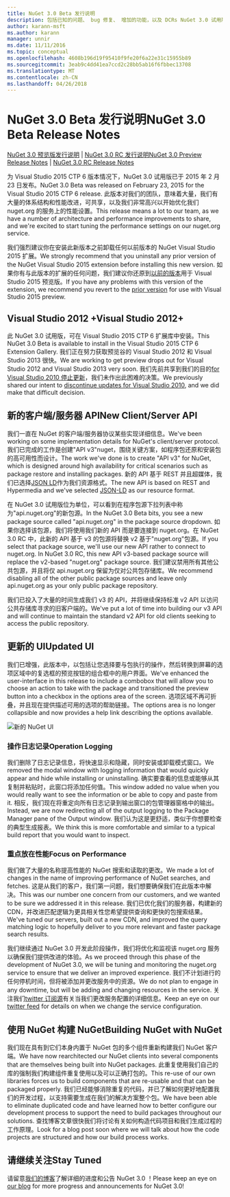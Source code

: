 ```yaml
---
title: NuGet 3.0 Beta 发行说明
description: 包括已知的问题、 bug 修复、 增加的功能，以及 DCRs NuGet 3.0 试用版的发行说明。
author: karann-msft
ms.author: karann
manager: unnir
ms.date: 11/11/2016
ms.topic: conceptual
ms.openlocfilehash: 4608b196d19f95410f9fe20f6a22e31c15955b89
ms.sourcegitcommit: 3eab9c4dd41ea7ccd2c28bb5ab16f6fbbec13708
ms.translationtype: MT
ms.contentlocale: zh-CN
ms.lasthandoff: 04/26/2018
---
```

# <a name="nuget-30-beta-release-notes"></a><span data-ttu-id="cbac7-103">NuGet 3.0 Beta 发行说明</span><span class="sxs-lookup"><span data-stu-id="cbac7-103">NuGet 3.0 Beta Release Notes</span></span>

<span data-ttu-id="cbac7-104">[NuGet 3.0 预览版发行说明](../release-notes/nuget-3.0-preview.md) | [NuGet 3.0 RC 发行说明](../release-notes/nuget-3.0-rc.md)</span><span class="sxs-lookup"><span data-stu-id="cbac7-104">[NuGet 3.0 Preview Release Notes](../release-notes/nuget-3.0-preview.md) | [NuGet 3.0 RC Release Notes](../release-notes/nuget-3.0-rc.md)</span></span>

<span data-ttu-id="cbac7-105">为 Visual Studio 2015 CTP 6 版本情况下，NuGet 3.0 试用版已于 2015 年 2 月 23 日发布。</span><span class="sxs-lookup"><span data-stu-id="cbac7-105">NuGet 3.0 Beta was released on February 23, 2015 for the Visual Studio 2015 CTP 6 release.</span></span> <span data-ttu-id="cbac7-106">此版本对我们的团队，意味着大量，我们有大量的体系结构和性能改进，可共享，以及我们非常高兴以开始优化我们 nuget.org 的服务上的性能设置。</span><span class="sxs-lookup"><span data-stu-id="cbac7-106">This release means a lot to our team, as we have a number of architecture and performance improvements to share, and we're excited to start tuning the performance settings on our nuget.org service.</span></span>

<span data-ttu-id="cbac7-107">我们强烈建议你在安装此新版本之前卸载任何以前版本的 NuGet Visual Studio 2015 扩展。</span><span class="sxs-lookup"><span data-stu-id="cbac7-107">We strongly recommend that you uninstall any prior version of the NuGet Visual Studio 2015 extension before installing this new version.</span></span>  <span data-ttu-id="cbac7-108">如果你有与此版本的扩展的任何问题，我们建议你还原到[以前的版本](http://nuget.codeplex.com/downloads/get/909582)用于 Visual Studio 2015 预览版。</span><span class="sxs-lookup"><span data-stu-id="cbac7-108">If you have any problems with this version of the extension, we recommend you revert to the [prior version](http://nuget.codeplex.com/downloads/get/909582) for use with Visual Studio 2015 preview.</span></span>

## <a name="visual-studio-2012"></a><span data-ttu-id="cbac7-109">Visual Studio 2012 +</span><span class="sxs-lookup"><span data-stu-id="cbac7-109">Visual Studio 2012+</span></span>

<span data-ttu-id="cbac7-110">此 NuGet 3.0 试用版，可在 Visual Studio 2015 CTP 6 扩展库中安装。</span><span class="sxs-lookup"><span data-stu-id="cbac7-110">This NuGet 3.0 Beta is available to install in the Visual Studio 2015 CTP 6 Extension Gallery.</span></span> <span data-ttu-id="cbac7-111">我们正在努力获取预览谷的 Visual Studio 2012 和 Visual Studio 2013 很快。</span><span class="sxs-lookup"><span data-stu-id="cbac7-111">We are working to get preview drops out for Visual Studio 2012 and Visual Studio 2013 very soon.</span></span> <span data-ttu-id="cbac7-112">我们先前共享到我们的目的[for Visual Studio 2010 停止更新](http://blog.nuget.org/20141002/visual-studio-2010.html)，我们未作出此困难的决策。</span><span class="sxs-lookup"><span data-stu-id="cbac7-112">We previously shared our intent to [discontinue updates for Visual Studio 2010](http://blog.nuget.org/20141002/visual-studio-2010.html), and we did make that difficult decision.</span></span>

## <a name="new-clientserver-api"></a><span data-ttu-id="cbac7-113">新的客户端/服务器 API</span><span class="sxs-lookup"><span data-stu-id="cbac7-113">New Client/Server API</span></span>

<span data-ttu-id="cbac7-114">我们一直在 NuGet 的客户端/服务器协议某些实现详细信息。</span><span class="sxs-lookup"><span data-stu-id="cbac7-114">We've been working on some implementation details for NuGet's client/server protocol.</span></span> <span data-ttu-id="cbac7-115">我们已完成的工作是创建"API v3"nuget，围绕关键方案，如程序包还原和安装包的高可用性而设计。</span><span class="sxs-lookup"><span data-stu-id="cbac7-115">The work we've done is to create "API v3" for NuGet, which is designed around high availability for critical scenarios such as package restore and installing packages.</span></span> <span data-ttu-id="cbac7-116">新的 API 基于 REST 并且超媒体，我们已选择[JSON LD](http://json-ld.org)作为我们资源格式。</span><span class="sxs-lookup"><span data-stu-id="cbac7-116">The new API is based on REST and Hypermedia and we've selected [JSON-LD](http://json-ld.org) as our resource format.</span></span>

<span data-ttu-id="cbac7-117">在 NuGet 3.0 试用版位为单位，可以看到在程序包源下拉列表中称为"api.nuget.org"的新包源。</span><span class="sxs-lookup"><span data-stu-id="cbac7-117">In the NuGet 3.0 Beta bits, you see a new package source called "api.nuget.org" in the package source dropdown.</span></span>   <span data-ttu-id="cbac7-118">如果你选择该包源，我们将使用我们新的 API 而是要连接到 nuget.org。在 NuGet 3.0 RC 中，此新的 API 基于 v3 的包源将替换 v2 基于"nuget.org"包源。</span><span class="sxs-lookup"><span data-stu-id="cbac7-118">If you select that package source, we'll use our new API rather to connect to nuget.org. In NuGet 3.0 RC, this new API v3-based package source will replace the v2-based "nuget.org" package source.</span></span>  <span data-ttu-id="cbac7-119">我们建议禁用所有其他公共包源，并且将仅 api.nuget.org 保留为仅对公共包存储库。</span><span class="sxs-lookup"><span data-stu-id="cbac7-119">We recommend disabling all of the other public package sources and leave only api.nuget.org as your only public package repository.</span></span>

<span data-ttu-id="cbac7-120">我们已投入了大量的时间生成我们 v3 的 API，并将继续保持标准 v2 API 以访问公共存储库寻求的旧客户端的。</span><span class="sxs-lookup"><span data-stu-id="cbac7-120">We've put a lot of time into building our v3 API and will continue to maintain the standard v2 API for old clients seeking to access the public repository.</span></span>

## <a name="updated-ui"></a><span data-ttu-id="cbac7-121">更新的 UI</span><span class="sxs-lookup"><span data-stu-id="cbac7-121">Updated UI</span></span>

<span data-ttu-id="cbac7-122">我们已增强，此版本中，以包括让您选择要与包执行的操作，然后转换到屏幕的选项区域中的复选框的预览按钮的组合框中的用户界面。</span><span class="sxs-lookup"><span data-stu-id="cbac7-122">We've enhanced the user-interface in this release to include a combobox that will allow you to choose an action to take with the package and transitioned the preview button into a checkbox in the options area of the screen.</span></span>  <span data-ttu-id="cbac7-123">选项区域不再可折叠，并且现在提供描述可用的选项的帮助链接。</span><span class="sxs-lookup"><span data-stu-id="cbac7-123">The options area is no longer collapsible and now provides a help link describing the options available.</span></span>

![新的 NuGet UI](./media/NuGet-3.0-Beta/updated-ui.png)


### <a name="operation-logging"></a><span data-ttu-id="cbac7-125">操作日志记录</span><span class="sxs-lookup"><span data-stu-id="cbac7-125">Operation Logging</span></span>

<span data-ttu-id="cbac7-126">我们删除了日志记录信息，将快速显示和隐藏，同时安装或卸载模式窗口。</span><span class="sxs-lookup"><span data-stu-id="cbac7-126">We removed the modal window with logging information that would quickly appear and hide while installing or uninstalling.</span></span>  <span data-ttu-id="cbac7-127">确实要查看的信息或能够从其复制并粘贴时，此窗口将添加任何值。</span><span class="sxs-lookup"><span data-stu-id="cbac7-127">This window added no value when you would really want to see the information or be able to copy and paste from it.</span></span>  <span data-ttu-id="cbac7-128">相反，我们现在将重定向所有日志记录到输出窗口的包管理器窗格中的输出。</span><span class="sxs-lookup"><span data-stu-id="cbac7-128">Instead, we are now redirecting all of the output logging to the Package Manager pane of the Output window.</span></span>  <span data-ttu-id="cbac7-129">我们认为这是更舒适，类似于你想要检查的典型生成报表。</span><span class="sxs-lookup"><span data-stu-id="cbac7-129">We think this is more comfortable and similar to a typical build report that you would want to inspect.</span></span>


### <a name="focus-on-performance"></a><span data-ttu-id="cbac7-130">重点放在性能</span><span class="sxs-lookup"><span data-stu-id="cbac7-130">Focus on Performance</span></span>

<span data-ttu-id="cbac7-131">我们做了大量的名称提高性能的 NuGet 搜索和读取的更改。</span><span class="sxs-lookup"><span data-stu-id="cbac7-131">We made a lot of changes in the name of improving performance of NuGet searches, and fetches.</span></span>  <span data-ttu-id="cbac7-132">这是从我们的客户，我们第一问题，我们想要确保我们在此版本中解决。</span><span class="sxs-lookup"><span data-stu-id="cbac7-132">This was our number one concern from our customers, and we wanted to be sure we addressed it in this release.</span></span>  <span data-ttu-id="cbac7-133">我们已优化我们的服务器，构建新的 CDN，并改进匹配逻辑为更具相关性您希望提供查询和更快的包搜索结果。</span><span class="sxs-lookup"><span data-stu-id="cbac7-133">We've tuned our servers, built out a new CDN, and improved the query matching logic to hopefully deliver to you more relevant and faster package search results.</span></span>

<span data-ttu-id="cbac7-134">我们继续通过 NuGet 3.0 开发此阶段操作，我们将优化和监视该 nuget.org 服务以确保我们提供改进的体验。</span><span class="sxs-lookup"><span data-stu-id="cbac7-134">As we proceed through this phase of the development of NuGet 3.0, we will be tuning and monitoring the nuget.org service to ensure that we deliver an improved experience.</span></span>  <span data-ttu-id="cbac7-135">我们不计划进行的任何停机时间，但将被添加并更改服务中的资源。</span><span class="sxs-lookup"><span data-stu-id="cbac7-135">We do not plan to engage in any downtime, but will be adding and changing resources in the service.</span></span>  <span data-ttu-id="cbac7-136">关注我们[twitter 订阅源](http://twitter.com/nuget)有关当我们更改服务配置的详细信息。</span><span class="sxs-lookup"><span data-stu-id="cbac7-136">Keep an eye on our [twitter feed](http://twitter.com/nuget) for details on when we change the service configuration.</span></span>

## <a name="building-nuget-with-nuget"></a><span data-ttu-id="cbac7-137">使用 NuGet 构建 NuGet</span><span class="sxs-lookup"><span data-stu-id="cbac7-137">Building NuGet with NuGet</span></span>

<span data-ttu-id="cbac7-138">我们现在具有到它们本身内置于 NuGet 包的多个组件重新构建我们 NuGet 客户端。</span><span class="sxs-lookup"><span data-stu-id="cbac7-138">We have now rearchitected our NuGet clients into several components that are themselves being built into NuGet packages.</span></span> <span data-ttu-id="cbac7-139">此重复使用我们自己的库的强制我们构建组件重复使用以及可以正确打包的。</span><span class="sxs-lookup"><span data-stu-id="cbac7-139">This re-use of our own libraries forces us to build components that are re-usable and that can be packaged properly.</span></span>  <span data-ttu-id="cbac7-140">我们已经能够消除重复的代码，并已了解如何更好地配置我们的开发过程，以支持需要生成在我们的解决方案整个包。</span><span class="sxs-lookup"><span data-stu-id="cbac7-140">We have been able to eliminate duplicated code and have learned how to better configure our development process to support the need to build packages throughout our solutions.</span></span>  <span data-ttu-id="cbac7-141">查找博客文章很快我们将讨论有关如何构造代码项目和我们生成过程的工作原理。</span><span class="sxs-lookup"><span data-stu-id="cbac7-141">Look for a blog post soon where we will talk about how the code projects are structured and how our build process works.</span></span>

## <a name="stay-tuned"></a><span data-ttu-id="cbac7-142">请继续关注</span><span class="sxs-lookup"><span data-stu-id="cbac7-142">Stay Tuned</span></span>

<span data-ttu-id="cbac7-143">请留意[我们的博客](http://blog.nuget.org)了解详细的进度和公告 NuGet 3.0 ！</span><span class="sxs-lookup"><span data-stu-id="cbac7-143">Please keep an eye on [our blog](http://blog.nuget.org) for more progress and announcements for NuGet 3.0!</span></span>
